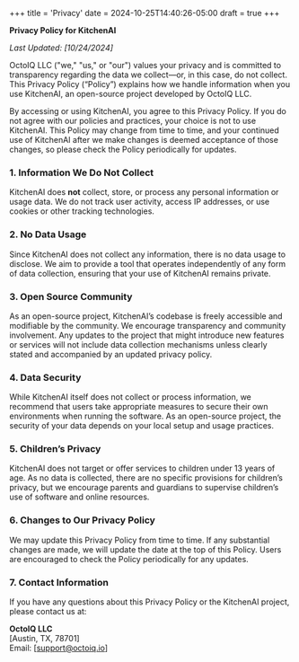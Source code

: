 +++
title = 'Privacy'
date = 2024-10-25T14:40:26-05:00
draft = true
+++


**Privacy Policy for KitchenAI**

_Last Updated: [10/24/2024]_

OctoIQ LLC ("we," "us," or "our") values your privacy and is committed to transparency regarding the data we collect—or, in this case, do not collect. This Privacy Policy (“Policy”) explains how we handle information when you use KitchenAI, an open-source project developed by OctoIQ LLC. 

By accessing or using KitchenAI, you agree to this Privacy Policy. If you do not agree with our policies and practices, your choice is not to use KitchenAI. This Policy may change from time to time, and your continued use of KitchenAI after we make changes is deemed acceptance of those changes, so please check the Policy periodically for updates.

### 1. Information We Do Not Collect

KitchenAI does **not** collect, store, or process any personal information or usage data. We do not track user activity, access IP addresses, or use cookies or other tracking technologies.

### 2. No Data Usage

Since KitchenAI does not collect any information, there is no data usage to disclose. We aim to provide a tool that operates independently of any form of data collection, ensuring that your use of KitchenAI remains private.

### 3. Open Source Community

As an open-source project, KitchenAI’s codebase is freely accessible and modifiable by the community. We encourage transparency and community involvement. Any updates to the project that might introduce new features or services will not include data collection mechanisms unless clearly stated and accompanied by an updated privacy policy.

### 4. Data Security

While KitchenAI itself does not collect or process information, we recommend that users take appropriate measures to secure their own environments when running the software. As an open-source project, the security of your data depends on your local setup and usage practices.

### 5. Children’s Privacy

KitchenAI does not target or offer services to children under 13 years of age. As no data is collected, there are no specific provisions for children’s privacy, but we encourage parents and guardians to supervise children’s use of software and online resources.

### 6. Changes to Our Privacy Policy

We may update this Privacy Policy from time to time. If any substantial changes are made, we will update the date at the top of this Policy. Users are encouraged to check the Policy periodically for any updates.

### 7. Contact Information

If you have any questions about this Privacy Policy or the KitchenAI project, please contact us at:

**OctoIQ LLC**  
[Austin, TX, 78701]  
Email: [support@octoiq.io]  

